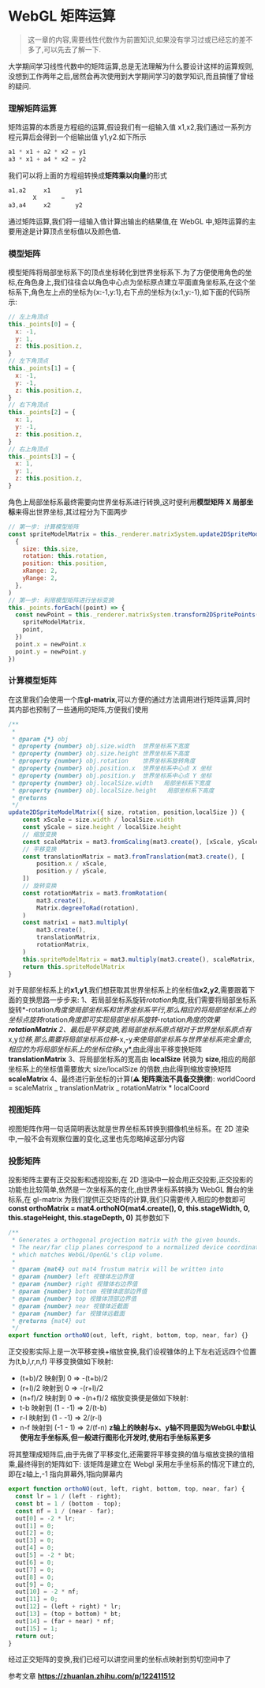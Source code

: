 # WebGL 矩阵运算

> 这一章的内容,需要线性代数作为前置知识,如果没有学习过或已经忘的差不多了,可以先去了解一下.

大学期间学习线性代数中的矩阵运算,总是无法理解为什么要设计这样的运算规则,没想到工作两年之后,居然会再次使用到大学期间学习的数学知识,而且搞懂了曾经的疑问.

### 理解矩阵运算

矩阵运算的本质是方程组的运算,假设我们有一组输入值 x1,x2,我们通过一系列方程元算后会得到一个组输出值 y1,y2.如下所示

```js
a1 * x1 + a2 * x2 = y1
a3 * x1 + a4 * x2 = y2
```

我们可以将上面的方程组转换成**矩阵乘以向量**的形式

```js
a1,a2     x1       y1
       X       =
a3,a4     x2       y2
```

通过矩阵运算,我们将一组输入值计算出输出的结果值,在 WebGL 中,矩阵运算的主要用途是计算顶点坐标值以及颜色值.

### 模型矩阵

模型矩阵将局部坐标系下的顶点坐标转化到世界坐标系下.为了方便使用角色的坐标,在角色身上,我们往往会以角色中心点为坐标原点建立平面直角坐标系,在这个坐标系下,角色左上点的坐标为{x:-1,y:1},右下点的坐标为{x:1,y:-1},如下面的代码所示:

```js
// 左上角顶点
this._points[0] = {
  x: -1,
  y: 1,
  z: this.position.z,
}
// 左下角顶点
this._points[1] = {
  x: -1,
  y: -1,
  z: this.position.z,
}
// 右下角顶点
this._points[2] = {
  x: 1,
  y: -1,
  z: this.position.z,
}
// 右上角顶点
this._points[3] = {
  x: 1,
  y: 1,
  z: this.position.z,
}
```

角色上局部坐标系最终需要向世界坐标系进行转换,这时便利用**模型矩阵 X 局部坐标**来得出世界坐标,其过程分为下面两步

```js
// 第一步: 计算模型矩阵
const spriteModelMatrix = this._renderer.matrixSystem.update2DSpriteModelMatrix(
  {
    size: this.size,
    rotation: this.rotation,
    position: this.position,
    xRange: 2,
    yRange: 2,
  },
)
// 第一步: 利用模型矩阵进行坐标变换
this._points.forEach((point) => {
  const newPoint = this._renderer.matrixSystem.transform2DSpritePoints({
    spriteModelMatrix,
    point,
  })
  point.x = newPoint.x
  point.y = newPoint.y
})
```

### 计算模型矩阵

在这里我们会使用一个库**gl-matrix**,可以方便的通过方法调用进行矩阵运算,同时其内部也预制了一些通用的矩阵,方便我们使用

```js
/**
 *
 * @param {*} obj
 * @property {number} obj.size.width  世界坐标系下宽度
 * @property {number} obj.size.height 世界坐标系下高度
 * @property {number} obj.rotation    世界坐标系旋转角度
 * @property {number} obj.position.x  世界坐标系中心点 X 坐标
 * @property {number} obj.position.y  世界坐标系中心点 Y 坐标
 * @property {number} obj.localSize.width   局部坐标系下宽度
 * @property {number} obj.localSize.height   局部坐标系下高度
 * @returns
 */
update2DSpriteModelMatrix({ size, rotation, position,localSize }) {
    const xScale = size.width / localSize.width
    const yScale = size.height / localSize.height
    // 缩放变换
    const scaleMatrix = mat3.fromScaling(mat3.create(), [xScale, yScale])
    // 平移变换
    const translationMatrix = mat3.fromTranslation(mat3.create(), [
        position.x / xScale,
        position.y / yScale,
    ])
    // 旋转变换
    const rotationMatrix = mat3.fromRotation(
        mat3.create(),
        Matrix.degreeToRad(rotation),
    )
    const matrix1 = mat3.multiply(
        mat3.create(),
        translationMatrix,
        rotationMatrix,
    )
    this.spriteModelMatrix = mat3.multiply(mat3.create(), scaleMatrix, matrix1)
    return this.spriteModelMatrix
}
```

对于局部坐标系上的**x1,y1**,我们想获取其世界坐标系上的坐标值**x2,y2**,需要跟着下面的变换思路一步步来:
1、若局部坐标系旋转*rotation*角度,我们需要将局部坐标系旋转*-rotation*角度使局部坐标系和世界坐标系平行,那么相应的将局部坐标系上的坐标点旋转*rotation*角度即可实现局部坐标系旋转*-rotation*角度的效果**rotationMatrix**
2、最后是平移变换,若局部坐标系原点相对于世界坐标系原点有*x,y*位移,那么需要将局部坐标系位移*-x,-y*来使局部坐标系与世界坐标系完全重合,相应的为将局部坐标系上的坐标位移*x,y*,由此得出平移变换矩阵**translationMatrix**
3、将局部坐标系的宽高由 **localSize** 转换为 **size**,相应的局部坐标系上的坐标值需要放大 size/localSize 的倍数,由此得到缩放变换矩阵**scaleMatrix**
4、最终进行新坐标的计算(**⚠️ 矩阵乘法不具备交换律**):
worldCoord = scaleMatrix _ translationMatrix _ rotationMatrix \* localCoord

### 视图矩阵

视图矩阵作用一句话简明表达就是世界坐标系转换到摄像机坐标系。在 2D 渲染中,一般不会有观察位置的变化,这里也先忽略掉这部分内容

### 投影矩阵

投影矩阵主要有正交投影和透视投影,在 2D 渲染中一般会用正交投影,正交投影的功能也比较简单,依然是一次坐标系的变化,由世界坐标系转换为 WebGL 舞台的坐标系,在 gl-matrix 为我们提供正交矩阵的计算,我们只需要传入相应的参数即可
**const orthoMatrix = mat4.orthoNO(mat4.create(), 0, this.stageWidth, 0, this.stageHeight, this.stageDepth, 0)**
其参数如下

```js
/**
 * Generates a orthogonal projection matrix with the given bounds.
 * The near/far clip planes correspond to a normalized device coordinate Z range of [-1, 1],
 * which matches WebGL/OpenGL's clip volume.
 *
 * @param {mat4} out mat4 frustum matrix will be written into
 * @param {number} left 视锥体左边界值
 * @param {number} right 视锥体右边界值
 * @param {number} bottom 视锥体底部边界值
 * @param {number} top 视锥体顶部边界值
 * @param {number} near 视锥体近截面
 * @param {number} far 视锥体远截面
 * @returns {mat4} out
 */
export function orthoNO(out, left, right, bottom, top, near, far) {}
```

正交投影实际上是一次平移变换+缩放变换,我们设视锥体的上下左右近远四个位置为(t,b,l,r,n,f)
平移变换做如下映射:
* (t+b)/2 映射到 0 => -(t+b)/2
* (r+l)/2 映射到 0 => -(r+l)/2
* (n+f)/2 映射到 0 => -(n+f)/2
缩放变换便是做如下映射:
* t-b 映射到 (1 - -1) => 2/(t-b)
* r-l 映射到 (1 - -1) => 2/(r-l)
* n-f 映射到 (-1 - 1) => 2/(f-n) **z轴上的映射与x、y轴不同是因为WebGL中默认使用左手坐标系,但一般进行图形化开发时,使用右手坐标系更多**

将其整理成矩阵后,由于先做了平移变化,还需要将平移变换的值与缩放变换的值相乘,最终得到的矩阵如下:
该矩阵是建立在 Webgl 采用左手坐标系的情况下建立的,即在z轴上,-1 指向屏幕外,1指向屏幕内
```js
export function orthoNO(out, left, right, bottom, top, near, far) {
  const lr = 1 / (left - right);
  const bt = 1 / (bottom - top);
  const nf = 1 / (near - far);
  out[0] = -2 * lr;
  out[1] = 0;
  out[2] = 0;
  out[3] = 0;
  out[4] = 0;
  out[5] = -2 * bt;
  out[6] = 0;
  out[7] = 0;
  out[8] = 0;
  out[9] = 0;
  out[10] = -2 * nf;
  out[11] = 0;
  out[12] = (left + right) * lr;
  out[13] = (top + bottom) * bt;
  out[14] = (far + near) * nf;
  out[15] = 1;
  return out;
}
```
经过正交矩阵的变换,我们已经可以讲空间里的坐标点映射到剪切空间中了

参考文章
**https://zhuanlan.zhihu.com/p/122411512**
